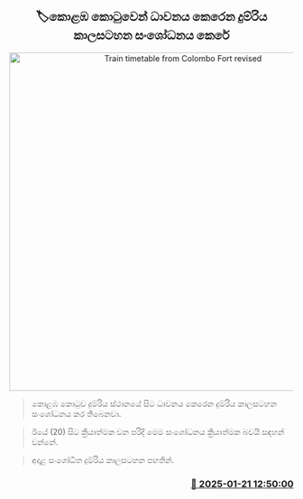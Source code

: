 <p align='center'><b><h2 align='center' title='Train timetable from Colombo Fort revised'>🏷කොළඹ කොටුවෙන් ධාවනය කෙරෙන දුම්රිය කාලසටහන සංශෝධනය කෙරේ</h2></b></p>
<p align='center'><img src='https://helakuru.sgp1.cdn.digitaloceanspaces.com/esana/images/lib/fort-railway-station.jpg' width='600' alt='Train timetable from Colombo Fort revised'></p>

> කොළඹ කොටුව දුම්රිය ස්ථානයේ සිට ධාවනය කෙරෙන දුම්රිය කාලසටහන සංශෝධනය කර තිබෙනවා.

> ඊයේ (20) සිට ක්‍රියාත්මක වන පරිදි මෙම සංශෝධනය ක්‍රියාත්මක බවයි සඳහන් වන්නේ. 

> අදාළ සංශෝධිත දුම්රිය කාලසටහන පහතින්.



<h3 align='right'><a href='https://www.helakuru.lk/esana/p/106751/'>📅 2025-01-21 12:50:00</a></h3>
